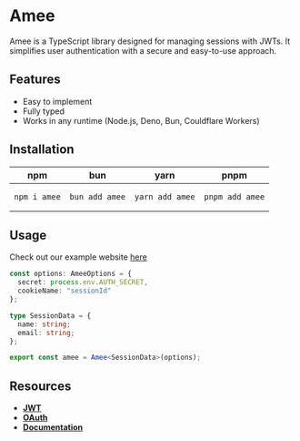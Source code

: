 # Amee

Amee is a TypeScript library designed for managing sessions with JWTs. It simplifies user authentication with a secure and easy-to-use approach.

## Features

- Easy to implement
- Fully typed
- Works in any runtime (Node.js, Deno, Bun, Couldflare Workers)

## Installation

| npm                     | bun                       | yarn                       | pnpm                       |
| ----------------------- | ------------------------- | -------------------------- | -------------------------- |
| <pre>`npm i amee`</pre> | <pre>`bun add amee`</pre> | <pre>`yarn add amee`</pre> | <pre>`pnpm add amee`</pre> |

## Usage

Check out our example website [here](https://amee-example.netlify.app/)

```ts
const options: AmeeOptions = {
  secret: process.env.AUTH_SECRET,
  cookieName: "sessionId"
};

type SessionData = {
  name: string;
  email: string;
};

export const amee = Amee<SessionData>(options);
```

## Resources

- **[JWT](https://jwt.io)**
- **[OAuth](https://www.oauth.com)**
- **[Documentation](https://amee-auth.vercel.app)**
